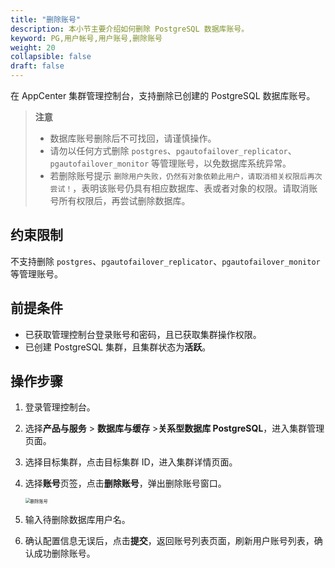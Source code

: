 ```yaml
---
title: "删除账号"
description: 本小节主要介绍如何删除 PostgreSQL 数据库账号。 
keyword: PG,用户帐号,用户账号,删除账号
weight: 20
collapsible: false
draft: false
---
```




在 AppCenter 集群管理控制台，支持删除已创建的 PostgreSQL 数据库账号。

> **注意**
> 
> * 数据库账号删除后不可找回，请谨慎操作。
> * 请勿以任何方式删除 `postgres`、`pgautofailover_replicator`、`pgautofailover_monitor` 等管理账号，以免数据库系统异常。
> * 若删除账号提示 `删除用户失败，仍然有对象依赖此用户，请取消相关权限后再次尝试！`，表明该账号仍具有相应数据库、表或者对象的权限。请取消账号所有权限后，再尝试删除数据库。

## 约束限制

不支持删除 `postgres`、`pgautofailover_replicator`、`pgautofailover_monitor` 等管理账号。

## 前提条件

- 已获取管理控制台登录账号和密码，且已获取集群操作权限。
- 已创建 PostgreSQL 集群，且集群状态为**活跃**。

## 操作步骤

1. 登录管理控制台。
2. 选择**产品与服务** > **数据库与缓存** >**关系型数据库 PostgreSQL**，进入集群管理页面。
3. 选择目标集群，点击目标集群 ID，进入集群详情页面。
4. 选择**账号**页签，点击**删除账号**，弹出删除账号窗口。
   
   <img src="../../_images/del_user1.png" alt="删除账号" style="zoom:50%;" />

5. 输入待删除数据库用户名。
6. 确认配置信息无误后，点击**提交**，返回账号列表页面，刷新用户账号列表，确认成功删除账号。
